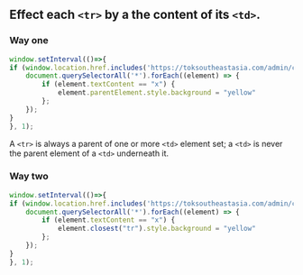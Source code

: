 ## Effect each `<tr>` by a the content of its `<td>`.

### Way one

```js
window.setInterval(()=>{
if (window.location.href.includes('https://toksoutheastasia.com/admin/content')) {
    document.querySelectorAll('*').forEach((element) => {
        if (element.textContent == "x") {
            element.parentElement.style.background = "yellow"
        };
    });
}
}, 1);
```

A `<tr>` is always a parent of one or more `<td>` element set; a `<td>` is never the parent element of a `<td>` underneath it. 

### Way two

```js
window.setInterval(()=>{
if (window.location.href.includes('https://toksoutheastasia.com/admin/content')) {
    document.querySelectorAll('*').forEach((element) => {
        if (element.textContent == "x") {
            element.closest("tr").style.background = "yellow"
        };
    });
}
}, 1);
```
